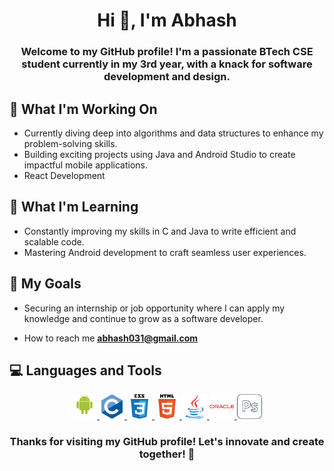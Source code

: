 <h1 align="center">Hi 👋, I'm Abhash</h1>
<h3 align="center">Welcome to my GitHub profile! I'm a passionate BTech CSE student currently in my 3rd year, with a knack for software development and design.</h3>

## 🔭 What I'm Working On
- Currently diving deep into algorithms and data structures to enhance my problem-solving skills.
- Building exciting projects using Java and Android Studio to create impactful mobile applications.
- React Development

## 🌱 What I'm Learning
- Constantly improving my skills in C and Java to write efficient and scalable code.
- Mastering Android development to craft seamless user experiences.

## 🚀 My Goals
- Securing an internship or job opportunity where I can apply my knowledge and continue to grow as a software developer.

- How to reach me **abhash031@gmail.com**

## 💻 Languages and Tools
<p align="center"> <a href="https://developer.android.com" target="_blank" rel="noreferrer"> <img src="https://raw.githubusercontent.com/devicons/devicon/master/icons/android/android-original-wordmark.svg" alt="android" width="40" height="40"/> </a> <a href="https://www.cprogramming.com/" target="_blank" rel="noreferrer"> <img src="https://raw.githubusercontent.com/devicons/devicon/master/icons/c/c-original.svg" alt="c" width="40" height="40"/> </a> <a href="https://www.w3schools.com/css/" target="_blank" rel="noreferrer"> <img src="https://raw.githubusercontent.com/devicons/devicon/master/icons/css3/css3-original-wordmark.svg" alt="css3" width="40" height="40"/> </a> <a href="https://www.w3.org/html/" target="_blank" rel="noreferrer"> <img src="https://raw.githubusercontent.com/devicons/devicon/master/icons/html5/html5-original-wordmark.svg" alt="html5" width="40" height="40"/> </a> <a href="https://www.java.com" target="_blank" rel="noreferrer"> <img src="https://raw.githubusercontent.com/devicons/devicon/master/icons/java/java-original.svg" alt="java" width="40" height="40"/> </a> <a href="https://www.oracle.com/" target="_blank" rel="noreferrer"> <img src="https://raw.githubusercontent.com/devicons/devicon/master/icons/oracle/oracle-original.svg" alt="oracle" width="40" height="40"/> </a> <a href="https://www.photoshop.com/en" target="_blank" rel="noreferrer"> <img src="https://raw.githubusercontent.com/devicons/devicon/master/icons/photoshop/photoshop-line.svg" alt="photoshop" width="40" height="40"/> </a> </p>


<h3 align="center">Thanks for visiting my GitHub profile! Let's innovate and create together! 🚀</h3>
